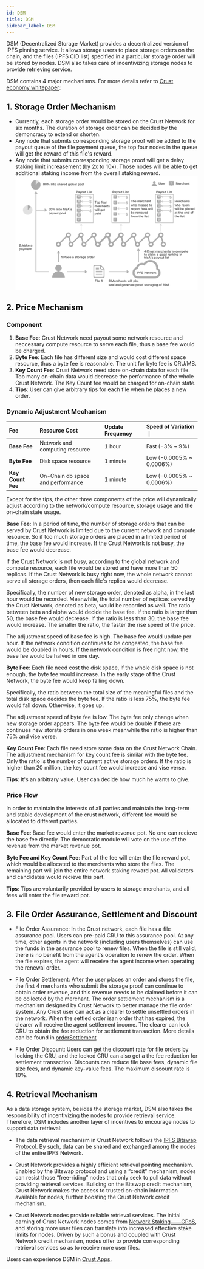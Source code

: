 ```yaml
---
id: DSM
title: DSM
sidebar_label: DSM
---
```



DSM (Decentralized Storage Market) provides a decentralized version of IPFS pinning service. It allows storage users to place storage orders on the chain, and the files (IPFS CID list) specified in a particular storage order will be stored by nodes. DSM also takes care of incentivizing storage nodes to provide retrieving service.

DSM contains 4 major mechanisms. For more details refer to [Crust economy whitepaper](https://ipfs-hk.decoo.io/ipfs/QmRYJN6V5BzwnXp7A2Avcp5WXkgzyunQwqP3Es2Q789phF):

## 1. Storage Order Mechanism
* Currently, each storage order would be stored on the Crust Network for six months. The duration of storage order can be decided by the demoncracy to extend or shorten.
* Any node that submits corresponding storage proof will be added to the payout queue of the file payment queue, the top four nodes in the queue will get the reward of this file's reward.
* Any node that submits corresponding storage proof will get a delay staking limit increasement (by 2x to 10x). Those nodes will be able to get additional staking income from the overall staking reward.
![dsm](assets/merchant/dsm.png)

## 2. Price Mechanism
### Component

1. **Base Fee**: Crust Network need payout some network resource and neccessary compute resource to serve each file, thus a base fee would be charged.
2. **Byte Fee**: Each file has different size and would cost different space resource, thus a byte fee is reasonable. The unit for byte fee is CRU/MB.
3. **Key Count Fee**: Crust Network need store on-chain data for each file. Too many on-chain data would decrease the performance of the whole Crust Network. The Key Count fee would be charged for on-chain state.
4. **Tips**: User can give arbitrary tips for each file when he places a new order.

### Dynamic Adjustment Mechanism

| **Fee**                 | **Resource Cost**                              | **Update Frequency** | **Speed of Variation**   ｜
| :---------------------- | :--------------------------------------------- | :------------------- | :----------------------  |
| **Base Fee**            | Network and computing resource                 | 1 hour               | Fast (-3% ~ 9%)          |
| **Byte Fee**            | Disk space resource                            | 1 minute             | Low (-0.0005% ~ 0.0006%) |
| **Key Count Fee**       | On-Chain db space and performance              | 1 minute             | Low (-0.0005% ~ 0.0006%) |

Except for the tips, the other three components of the price will dynamically adjust according to the network/compute resource, storage usage and the on-chain state usage.

**Base Fee**: In a period of time, the number of storage orders that can be served by Crust Network is limited due to the current network and compute resource. So if too much storage orders are placed in a limited period of time, the base fee would increase. If the Crust Network is not busy, the base fee would decrease. 

If the Crust Network is not busy, according to the global network and compute resource, each file would be stored and have more than 50 replicas. If the Crust Network is busy right now, the whole network cannot serve all storage orders, then each file's replica would decrease.

Specifically, the number of new storage order, denoted as alpha, in the last hour would be recorded. Meanwhile, the total number of replicas served by the Crust Network, denoted as beta, would be recorded as well. The ratio between beta and alpha would decide the base fee. If the ratio is larger than 50, the base fee would decrease. If the ratio is less than 30, the base fee would increase. The smaller the ratio, the faster the rise speed of the price.

The adjustment speed of base fee is high. The base fee would update per hour. If the network condition continues to be congested, the base fee would be doubled in hours. If the network condition is free right now, the base fee would be halved in one day.

**Byte Fee**: Each file need cost the disk space, if the whole disk space is not enough, the byte fee would increase. In the early stage of the Crust Network, the byte fee would keep falling down.

Specifically, the ratio between the total size of the meaningful files and the total disk space decides the byte fee. If the ratio is less 75%, the byte fee would fall down. Otherwise, it goes up.

The adjustment speed of byte fee is low. The byte fee only change when new storage order appears. The byte fee would be double if there are continues new storate orders in one week meanwhile the ratio is higher than 75% and vise verse.

**Key Count Fee**: Each file need store some data on the Crust Network Chain. The adjustment mechanism for key count fee is similar with the byte fee. Only the ratio is the number of current active storage orders. If the ratio is higher than 20 million, the key count fee would increase and vise verse.

**Tips**: It's an arbitrary value. User can decide how much he wants to give.

### Price Flow
In order to maintain the interests of all parties and maintain the long-term and stable development of the crust network, different fee would be allocated to different parties.

**Base Fee**: Base fee would enter the market revenue pot. No one can recieve the base fee directly. The democratic module will vote on the use of the revenue from the market revenue pot.

**Byte Fee and Key Count Fee**: Part of the fee will enter the file reward pot, which would be allocated to the merchants who store the files. The remaining part will join the entire network staking reward pot. All validators and candidates would recieve this part.

**Tips**: Tips are voluntarily provided by users to storage merchants, and all fees will enter the file reward pot.

## 3. File Order Assurance, Settlement and Discount
* File Order Assurance:
In the Crust network, each file has a file assurance pool. Users can pre-paid CRU to this assurance pool. At any time, other agents in the network (including users themselves) can use the funds in the assurance pool to renew files. When the file is still valid, there is no benefit from the agent's operation to renew the order. When the file expires, the agent will receive the agent income when operating the renewal order.


* File Order Settlement:
After the user places an order and stores the file, the first 4 merchants who submit the storage proof can continue to obtain order revenue, and this revenue needs to be claimed before it can be collected by the merchant. The order settlement mechanism is a mechanism designed by Crust Network to better manage the file order system. Any Crust user can act as a clearer to settle unsettled orders in the network. When the settled order isan order that has expired, the clearer will receive the agent settlement income. The clearer can lock CRU to obtain the fee reduction for settlement transaction. More details can be found in [orderSettlement](orderSettlement.md)

* File Order Discount: Users can get the discount rate for file orders by locking the CRU, and the locked CRU can also get a the fee reduction for settlement transaction. Discounts can reduce file base fees, dynamic file size fees, and dynamic key-value fees. The maximum discount rate is 10%.

## 4. Retrieval Mechanism
As a data storage system, besides the storage market, DSM also takes the responsibility of incentivizing the nodes to provide retrieval service. Therefore, DSM includes another layer of incentives to encourage nodes to support data retrieval:

   * The data retrieval mechanism in Crust Network follows the [IPFS Bitswap Protocol](https://docs.ipfs.io/concepts/bitswap/). By such, data can be shared and exchanged among the nodes of the entire IPFS Network.

   * Crust Network provides a highly efficient retrieval pointing mechanism. Enabled by the Bitswap protocol and using a “credit” mechanism, nodes can resist those “free-riding” nodes that only seek to pull data without providing retrieval services. Building on the Bitswap credit mechanism, Crust Network makes the access to trusted on-chain information available for nodes, further boosting the Crust Network credit mechanism.

   * Crust Network nodes provide reliable retrieval services. The initial earning of Crust Network nodes comes from [Network Staking——GPoS](GPoS.md), and storing more user files can translate into increased effective stake limits for nodes. Driven by such a bonus and coupled with Crust Network credit mechanism, nodes offer to provide corresponding retrieval services so as to receive more user files.

Users can experience DSM in [Crust Apps](https://apps.crust.network/#/storage).
